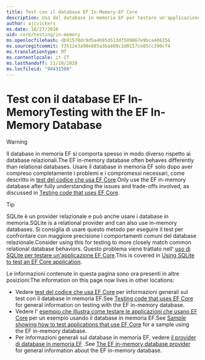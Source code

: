 ```yaml
---
title: Test con il database EF In-Memory-EF Core
description: Uso del database in memoria EF per testare un'applicazione Entity Framework Core
author: ajcvickers
ms.date: 10/27/2016
uid: core/testing/in-memory
ms.openlocfilehash: db91570dc9d5a4b95d513df509867e9bca406356
ms.sourcegitcommit: f3512e3a98e685a3ba409c1d0157ce85cc390cf4
ms.translationtype: MT
ms.contentlocale: it-IT
ms.lasthandoff: 11/10/2020
ms.locfileid: "94431508"
---
```

# <a name="testing-with-the-ef-in-memory-database"></a><span data-ttu-id="c8c8b-103">Test con il database EF In-Memory</span><span class="sxs-lookup"><span data-stu-id="c8c8b-103">Testing with the EF In-Memory Database</span></span>

> [!WARNING]
> <span data-ttu-id="c8c8b-104">Il database in memoria EF si comporta spesso in modo diverso rispetto ai database relazionali.</span><span class="sxs-lookup"><span data-stu-id="c8c8b-104">The EF in-memory database often behaves differently than relational databases.</span></span>
> <span data-ttu-id="c8c8b-105">Usare il database in memoria EF solo dopo aver compreso completamente i problemi e i compromessi necessari, come descritto in [test del codice che usa EF Core](xref:core/testing/index).</span><span class="sxs-lookup"><span data-stu-id="c8c8b-105">Only use the EF in-memory database after fully understanding the issues and trade-offs involved, as discussed in [Testing code that uses EF Core](xref:core/testing/index).</span></span>  

> [!TIP]
> <span data-ttu-id="c8c8b-106">SQLite è un provider relazionale e può anche usare i database in memoria.</span><span class="sxs-lookup"><span data-stu-id="c8c8b-106">SQLite is a relational provider and can also use in-memory databases.</span></span>
> <span data-ttu-id="c8c8b-107">Si consiglia di usare questo metodo per eseguire il test per confrontare con maggiore precisione i comportamenti comuni del database relazionale.</span><span class="sxs-lookup"><span data-stu-id="c8c8b-107">Consider using this for testing to more closely match common relational database behaviors.</span></span>
> <span data-ttu-id="c8c8b-108">Questo problema viene trattato nell' [uso di SQLite per testare un'applicazione EF Core](xref:core/testing/sqlite).</span><span class="sxs-lookup"><span data-stu-id="c8c8b-108">This is covered in [Using SQLite to test an EF Core application](xref:core/testing/sqlite).</span></span>

<span data-ttu-id="c8c8b-109">Le informazioni contenute in questa pagina sono ora presenti in altre posizioni:</span><span class="sxs-lookup"><span data-stu-id="c8c8b-109">The information on this page now lives in other locations:</span></span>

* <span data-ttu-id="c8c8b-110">Vedere [test del codice che usa EF Core](xref:core/testing/index) per informazioni generali sul test con il database in memoria EF.</span><span class="sxs-lookup"><span data-stu-id="c8c8b-110">See [Testing code that uses EF Core](xref:core/testing/index) for general information on testing with the EF in-memory database.</span></span>
* <span data-ttu-id="c8c8b-111">Vedere l' [esempio che illustra come testare le applicazioni che usano EF Core](xref:core/testing/testing-sample) per un esempio usando il database in memoria EF.</span><span class="sxs-lookup"><span data-stu-id="c8c8b-111">See [Sample showing how to test applications that use EF Core](xref:core/testing/testing-sample) for a sample using the EF in-memory database.</span></span>
* <span data-ttu-id="c8c8b-112">Per informazioni generali sul database in memoria EF, vedere [il provider di database in memoria EF](xref:core/providers/in-memory/index) .</span><span class="sxs-lookup"><span data-stu-id="c8c8b-112">See [The EF in-memory database provider](xref:core/providers/in-memory/index) for general information about the EF in-memory database.</span></span>
